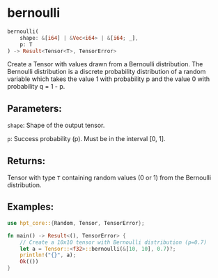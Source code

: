 # bernoulli
```rust
bernoulli(
    shape: &[i64] | &Vec<i64> | &[i64; _],
    p: T
) -> Result<Tensor<T>, TensorError>
```
Create a Tensor with values drawn from a Bernoulli distribution. The Bernoulli distribution is a discrete probability distribution of a random variable which takes the value 1 with probability p and the value 0 with probability q = 1 - p.

## Parameters:
`shape`: Shape of the output tensor.

`p`: Success probability (p). Must be in the interval [0, 1].

## Returns:
Tensor with type `T` containing random values (0 or 1) from the Bernoulli distribution.

## Examples:
```rust
use hpt_core::{Random, Tensor, TensorError};

fn main() -> Result<(), TensorError> {
    // Create a 10x10 tensor with Bernoulli distribution (p=0.7)
    let a = Tensor::<f32>::bernoulli(&[10, 10], 0.7)?;
    println!("{}", a);
    Ok(())
}
```